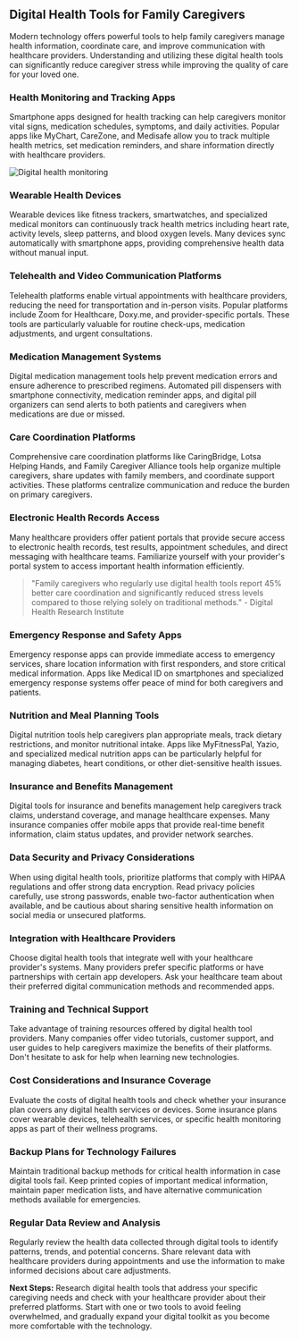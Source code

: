 ## Digital Health Tools for Family Caregivers

Modern technology offers powerful tools to help family caregivers manage health information, coordinate care, and improve communication with healthcare providers. Understanding and utilizing these digital health tools can significantly reduce caregiver stress while improving the quality of care for your loved one.

### Health Monitoring and Tracking Apps

Smartphone apps designed for health tracking can help caregivers monitor vital signs, medication schedules, symptoms, and daily activities. Popular apps like MyChart, CareZone, and Medisafe allow you to track multiple health metrics, set medication reminders, and share information directly with healthcare providers.

![Digital health monitoring](https://images.unsplash.com/photo-1576091160399-112ba8d25d1f?w=600&h=300&fit=crop)

### Wearable Health Devices

Wearable devices like fitness trackers, smartwatches, and specialized medical monitors can continuously track health metrics including heart rate, activity levels, sleep patterns, and blood oxygen levels. Many devices sync automatically with smartphone apps, providing comprehensive health data without manual input.

### Telehealth and Video Communication Platforms

Telehealth platforms enable virtual appointments with healthcare providers, reducing the need for transportation and in-person visits. Popular platforms include Zoom for Healthcare, Doxy.me, and provider-specific portals. These tools are particularly valuable for routine check-ups, medication adjustments, and urgent consultations.

### Medication Management Systems

Digital medication management tools help prevent medication errors and ensure adherence to prescribed regimens. Automated pill dispensers with smartphone connectivity, medication reminder apps, and digital pill organizers can send alerts to both patients and caregivers when medications are due or missed.

### Care Coordination Platforms

Comprehensive care coordination platforms like CaringBridge, Lotsa Helping Hands, and Family Caregiver Alliance tools help organize multiple caregivers, share updates with family members, and coordinate support activities. These platforms centralize communication and reduce the burden on primary caregivers.

### Electronic Health Records Access

Many healthcare providers offer patient portals that provide secure access to electronic health records, test results, appointment schedules, and direct messaging with healthcare teams. Familiarize yourself with your provider's portal system to access important health information efficiently.

> "Family caregivers who regularly use digital health tools report 45% better care coordination and significantly reduced stress levels compared to those relying solely on traditional methods." - Digital Health Research Institute

### Emergency Response and Safety Apps

Emergency response apps can provide immediate access to emergency services, share location information with first responders, and store critical medical information. Apps like Medical ID on smartphones and specialized emergency response systems offer peace of mind for both caregivers and patients.

### Nutrition and Meal Planning Tools

Digital nutrition tools help caregivers plan appropriate meals, track dietary restrictions, and monitor nutritional intake. Apps like MyFitnessPal, Yazio, and specialized medical nutrition apps can be particularly helpful for managing diabetes, heart conditions, or other diet-sensitive health issues.

### Insurance and Benefits Management

Digital tools for insurance and benefits management help caregivers track claims, understand coverage, and manage healthcare expenses. Many insurance companies offer mobile apps that provide real-time benefit information, claim status updates, and provider network searches.

### Data Security and Privacy Considerations

When using digital health tools, prioritize platforms that comply with HIPAA regulations and offer strong data encryption. Read privacy policies carefully, use strong passwords, enable two-factor authentication when available, and be cautious about sharing sensitive health information on social media or unsecured platforms.

### Integration with Healthcare Providers

Choose digital health tools that integrate well with your healthcare provider's systems. Many providers prefer specific platforms or have partnerships with certain app developers. Ask your healthcare team about their preferred digital communication methods and recommended apps.

### Training and Technical Support

Take advantage of training resources offered by digital health tool providers. Many companies offer video tutorials, customer support, and user guides to help caregivers maximize the benefits of their platforms. Don't hesitate to ask for help when learning new technologies.

### Cost Considerations and Insurance Coverage

Evaluate the costs of digital health tools and check whether your insurance plan covers any digital health services or devices. Some insurance plans cover wearable devices, telehealth services, or specific health monitoring apps as part of their wellness programs.

### Backup Plans for Technology Failures

Maintain traditional backup methods for critical health information in case digital tools fail. Keep printed copies of important medical information, maintain paper medication lists, and have alternative communication methods available for emergencies.

### Regular Data Review and Analysis

Regularly review the health data collected through digital tools to identify patterns, trends, and potential concerns. Share relevant data with healthcare providers during appointments and use the information to make informed decisions about care adjustments.

**Next Steps:** Research digital health tools that address your specific caregiving needs and check with your healthcare provider about their preferred platforms. Start with one or two tools to avoid feeling overwhelmed, and gradually expand your digital toolkit as you become more comfortable with the technology.